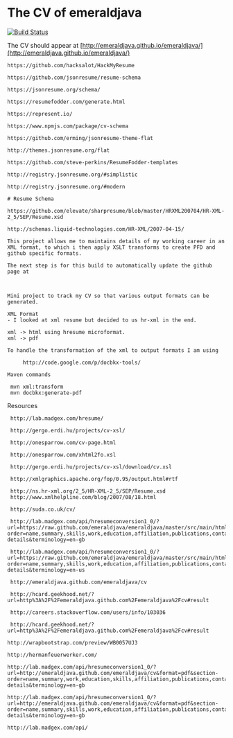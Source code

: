 # The CV of emeraldjava

[![Build Status](https://github.com/emeraldjava/emeraldjava/workflows/Maven/badge.svg)](https://github.com/emeraldjava/emeraldjava)

The CV should appear at [http://emeraldjava.github.io/emeraldjava/](http://emeraldjava.github.io/emeraldjava/)

    https://github.com/hacksalot/HackMyResume
    
    https://github.com/jsonresume/resume-schema
    
    https://jsonresume.org/schema/
    
    https://resumefodder.com/generate.html
    
    https://represent.io/
    
    https://www.npmjs.com/package/cv-schema
    
    https://github.com/erming/jsonresume-theme-flat
    
    http://themes.jsonresume.org/flat
    
    https://github.com/steve-perkins/ResumeFodder-templates
    
    http://registry.jsonresume.org/#simplistic
    
    http://registry.jsonresume.org/#modern
    
    # Resume Schema
    
    https://github.com/elevate/sharpresume/blob/master/HRXML200704/HR-XML-2_5/SEP/Resume.xsd
    
    http://schemas.liquid-technologies.com/HR-XML/2007-04-15/
    
    This project allows me to maintains details of my working career in an XML format, to which i then apply XSLT transforms to create PFD and github specific formats.
    
    The next step is for this build to automatically update the github page at
    
        
    
    Mini project to track my CV so that various output formats can be generated.
    
    XML Format
    - I looked at xml resume but decided to us hr-xml in the end.
    
    xml -> html using hresume microformat.
    xml -> pdf
    
    To handle the transformation of the xml to output formats I am using
    
         http://code.google.com/p/docbkx-tools/
    
    Maven commands

     mvn xml:transform
     mvn docbkx:generate-pdf

Resources     

     http://lab.madgex.com/hresume/

     http://gergo.erdi.hu/projects/cv-xsl/

     http://onesparrow.com/cv-page.html

     http://onesparrow.com/xhtml2fo.xsl

     http://gergo.erdi.hu/projects/cv-xsl/download/cv.xsl

     http://xmlgraphics.apache.org/fop/0.95/output.html#rtf

     http://ns.hr-xml.org/2_5/HR-XML-2_5/SEP/Resume.xsd
     http://www.xmlhelpline.com/blog/2007/08/18.html

     http://suda.co.uk/cv/

	 http://lab.madgex.com/api/hresumeconversion1_0/?url=https://raw.github.com/emeraldjava/emeraldjava/master/src/main/html/resume.html&format=pdf&section-order=name,summary,skills,work,education,affiliation,publications,contact-details&terminology=en-gb

     http://lab.madgex.com/api/hresumeconversion1_0/?url=https://raw.github.com/emeraldjava/emeraldjava/master/src/main/html/resume.html&format=word&section-order=name,summary,skills,work,education,affiliation,publications,contact-details&terminology=en-us

     http://emeraldjava.github.com/emeraldjava/cv

     http://hcard.geekhood.net/?url=http%3A%2F%2Femeraldjava.github.com%2Femeraldjava%2Fcv#result

     http://careers.stackoverflow.com/users/info/103036

     http://hcard.geekhood.net/?url=http%3A%2F%2Femeraldjava.github.com%2Femeraldjava%2Fcv#result

	http://wrapbootstrap.com/preview/WB0057UJ3

    http://hermanfeuerwerker.com/

	http://lab.madgex.com/api/hresumeconversion1_0/?url=http://emeraldjava.github.com/emeraldjava/cv&format=pdf&section-order=name,summary,work,education,skills,affiliation,publications,contact-details&terminology=en-gb

	http://lab.madgex.com/api/hresumeconversion1_0/?url=http://emeraldjava.github.com/emeraldjava/cv&format=pdf&section-order=name,summary,skills,work,education,affiliation,publications,contact-details&terminology=en-gb

	http://lab.madgex.com/api/